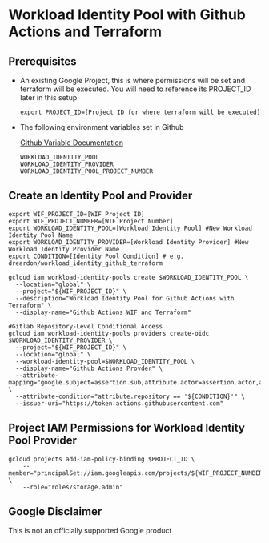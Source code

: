 # Workload Identity Pool with Github Actions and Terraform

## Prerequisites
<ul type="square">
<li>An existing Google Project, this is where permissions will be set and terraform will be executed. You will need to reference its PROJECT_ID later in this setup</li>

```
export PROJECT_ID=[Project ID for where terraform will be executed]
```

<li>The following environment variables set in Github </li> 

[Github Variable Documentation](https://docs.github.com/en/actions/learn-github-actions/variables)

```
WORKLOAD_IDENTITY_POOL
WORKLOAD_IDENTITY_PROVIDER
WORKLOAD_IDENTITY_POOL_PROJECT_NUMBER
```
</ul>

## Create an Identity Pool and Provider
```
export WIF_PROJECT_ID=[WIF Project ID]
export WIF_PROJECT_NUMBER=[WIF Project Number]
export WORKLOAD_IDENTITY_POOL=[Workload Identity Pool] #New Workload Identity Pool Name
export WORKLOAD_IDENTITY_PROVIDER=[Workload Identity Provider] #New Workload Identity Provider Name
export CONDITION=[Identity Pool Condition] # e.g. dreardon/workload_identity_github_terraform

gcloud iam workload-identity-pools create $WORKLOAD_IDENTITY_POOL \
  --location="global" \
  --project="${WIF_PROJECT_ID}" \
  --description="Workload Identity Pool for Github Actions with Terraform" \
  --display-name="Github Actions WIF and Terraform"

#Gitlab Repository-Level Conditional Access
gcloud iam workload-identity-pools providers create-oidc $WORKLOAD_IDENTITY_PROVIDER \
  --project="${WIF_PROJECT_ID}" \
  --location="global" \
  --workload-identity-pool=$WORKLOAD_IDENTITY_POOL \
  --display-name="Github Actions Provder" \
  --attribute-mapping="google.subject=assertion.sub,attribute.actor=assertion.actor,attribute.repository=assertion.repository,attribute.repository_owner=assertion.repository_owner" \
  --attribute-condition="attribute.repository == '${CONDITION}'" \
  --issuer-uri="https://token.actions.githubusercontent.com"  
```

## Project IAM Permissions for Workload Identity Pool Provider
```
gcloud projects add-iam-policy-binding $PROJECT_ID \
    --member="principalSet://iam.googleapis.com/projects/${WIF_PROJECT_NUMBER}/locations/global/workloadIdentityPools/${WORKLOAD_IDENTITY_POOL}/attribute.repository/${CONDITION}" \
    --role="roles/storage.admin"
```

## Google Disclaimer
This is not an officially supported Google product